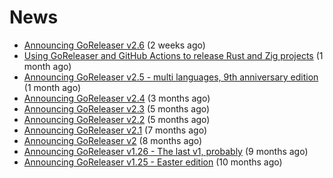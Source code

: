 # News
- [Announcing GoReleaser v2.6](https://goreleaser.com/blog/goreleaser-v2.6/) (2 weeks ago)
- [Using GoReleaser and GitHub Actions to release Rust and Zig projects](https://goreleaser.com/blog/rust-zig/) (1 month ago)
- [Announcing GoReleaser v2.5 - multi languages, 9th anniversary edition](https://goreleaser.com/blog/goreleaser-v2.5/) (1 month ago)
- [Announcing GoReleaser v2.4](https://goreleaser.com/blog/goreleaser-v2.4/) (3 months ago)
- [Announcing GoReleaser v2.3](https://goreleaser.com/blog/goreleaser-v2.3/) (5 months ago)
- [Announcing GoReleaser v2.2](https://goreleaser.com/blog/goreleaser-v2.2/) (5 months ago)
- [Announcing GoReleaser v2.1](https://goreleaser.com/blog/goreleaser-v2.1/) (7 months ago)
- [Announcing GoReleaser v2](https://goreleaser.com/blog/goreleaser-v2/) (8 months ago)
- [Announcing GoReleaser v1.26 - The last v1, probably](https://goreleaser.com/blog/goreleaser-v1.26/) (9 months ago)
- [Announcing GoReleaser v1.25 - Easter edition](https://goreleaser.com/blog/goreleaser-v1.25/) (10 months ago)
